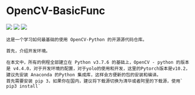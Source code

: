 # OpenCV-BasicFunc
![](https://img.shields.io/badge/Python-v3.7.6-2EA44F.svg)  ![](https://img.shields.io/badge/OpenCV_for_Python-v4.4.0-297DDC.svg)  ![](https://img.shields.io/badge/PyTorch-v10.2-EE4C2C.svg)

    这是一个学习如何最基础的使用 OpenCV-Python 的开源源代码仓库。

    首先，介绍开发环境。

    在本文中，所有的例程全部建立在 Python v3.7.6 的基础上，OpenCV - python 的版本是 v4.4.0，对于开发环境的配置，对于yolo的使用和开发，这里的Pytorch版本是v10.2，建议先安装 Anaconda 的Python 集成库，这样会方便新的包的安装和编译。
    首先需要安装 pip 3，如果你在国内，建议将下载源切换为清华或者阿里的下载源，使用` pip3 install` 

